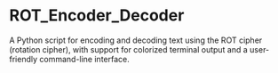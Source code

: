 # ROT_Encoder_Decoder
A Python script for encoding and decoding text using the ROT cipher (rotation cipher), with support for colorized terminal output and a user-friendly command-line interface.
